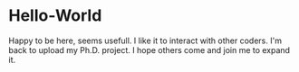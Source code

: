 # Hello-World
Happy to be here, seems usefull.
I like it to interact with other coders.
I'm back to upload my Ph.D. project.
I hope others come and join me to expand it.

